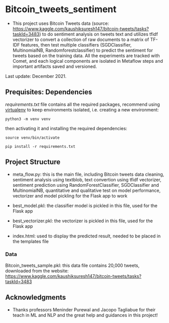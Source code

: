 # Bitcoin_tweets_sentiment

* This project uses Bitcoin Tweets data (source: https://www.kaggle.com/kaushiksuresh147/bitcoin-tweets/tasks?taskId=3483) to do sentiment analysis on tweets text and utilizes tfidf vectorizer to convert a collection of raw documents to a matrix of TF-IDF features, then test multiple classifiers (SGDClassifier, MultinomialNB, Randomforestclassifier) to predict the sentiment for tweets based on the training data. All the experiments are tracked with Comet, and each logical components are isolated in Metaflow steps and important artifacts saved and versioned. 

Last update: December 2021.

## Prequisites: Dependencies
_requirements.txt_ file contains all the required packages,
recommend using [virtualenv](https://packaging.python.org/guides/installing-using-pip-and-virtual-environments/) to 
keep environments isolated, i.e. creating a new environment:

`python3 -m venv venv`

then activating it and installing the required dependencies:

`source venv/bin/activate`

`pip install -r requirements.txt`

## Project Structure
* meta_flow.py: this is the main file, including Bitcoin tweets data cleaning, sentiment analysis using textblob, text convertion using tfidf vectorizer, sentiment prediction 
using RandomForestClassifier, SGDClassifier and MultinomialNB, quantitative and qualitative test on model performance, vectorizer and model pickling for the Flask app to work

* best_model.pkl: the classifier model is pickled in this file, used for the Flask app
* best_vectorizer.pkl: the vectorizer is pickled in this file, used for the Flask app
* index.html: used to display the predicted result, needed to be placed in the templates file

### Data
Bitcoin_tweets_sample.pkl: this data file contains 20,000 tweets, downloaded from the website: https://www.kaggle.com/kaushiksuresh147/bitcoin-tweets/tasks?taskId=3483


## Acknowledgments

* Thanks professors Meninder Purewal and Jacopo Tagliabue for their teach in ML and NLP and the great help and guidances in this project!
